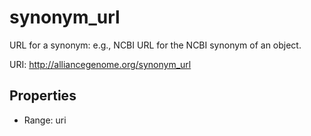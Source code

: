 # synonym_url

URL for a synonym: e.g., NCBI URL for the NCBI synonym of an object.

URI: http://alliancegenome.org/synonym_url



<!-- no inheritance hierarchy -->


## Properties

 * Range: uri


